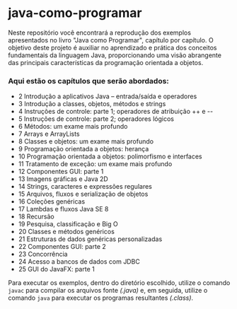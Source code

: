 # java-como-programar

Neste repositório você encontrará a reprodução dos exemplos apresentados no livro "Java como Programar", 
capítulo por capítulo. O objetivo deste projeto é auxiliar no aprendizado e prática dos conceitos fundamentais 
da linguagem Java, proporcionando uma visão abrangente das principais características da programação orientada a objetos.

### Aqui estão os capítulos que serão abordados:

- 2 Introdução a aplicativos Java – entrada/saída e operadores
- 3 Introdução a classes, objetos, métodos e strings
- 4 Instruções de controle: parte 1; operadores de atribuição ++ e --
- 5 Instruções de controle: parte 2; operadores lógicos
- 6 Métodos: um exame mais profundo
- 7 Arrays e ArrayLists
- 8 Classes e objetos: um exame mais profundo
- 9 Programação orientada a objetos: herança
- 10 Programação orientada a objetos: polimorfismo e interfaces
- 11 Tratamento de exceção: um exame mais profundo
- 12 Componentes GUI: parte 1
- 13 Imagens gráficas e Java 2D
- 14 Strings, caracteres e expressões regulares
- 15 Arquivos, fluxos e serialização de objetos
- 16 Coleções genéricas
- 17 Lambdas e fluxos Java SE 8
- 18 Recursão
- 19 Pesquisa, classificação e Big O
- 20 Classes e métodos genéricos
- 21 Estruturas de dados genéricas personalizadas
- 22 Componentes GUI: parte 2
- 23 Concorrência
- 24 Acesso a bancos de dados com JDBC
- 25 GUI do JavaFX: parte 1

Para executar os exemplos, dentro do diretório escolhido, utilize o comando ```javac``` para compilar os arquivos fonte *(.java)* e, em seguida, 
utilize o comando ```java``` para executar os programas resultantes *(.class)*.
